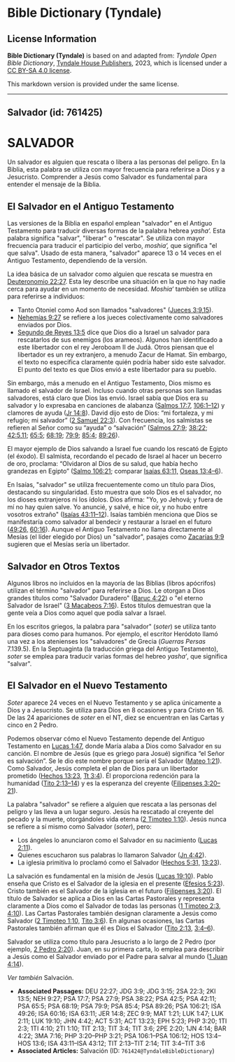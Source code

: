 # Bible Dictionary (Tyndale)

## License Information

**Bible Dictionary (Tyndale)** is based on and adapted from: _Tyndale Open Bible Dictionary_, [Tyndale House Publishers](https://tyndaleopenresources.com/), 2023, which is licensed under a [CC BY-SA 4.0 license](https://creativecommons.org/licenses/by-sa/4.0/legalcode.en).

This markdown version is provided under the same license.



--------------------------------

## Salvador (id: 761425)

SALVADOR
========

Un salvador es alguien que rescata o libera a las personas del peligro. En la Biblia, esta palabra se utiliza con mayor frecuencia para referirse a Dios y a Jesucristo. Comprender a Jesús como Salvador es fundamental para entender el mensaje de la Biblia.

El Salvador en el Antiguo Testamento
------------------------------------

Las versiones de la Biblia en español emplean "salvador" en el Antiguo Testamento para traducir diversas formas de la palabra hebrea *yasha‘.* Esta palabra significa "salvar", "liberar" o "rescatar". Se utiliza con mayor frecuencia para traducir el participio del verbo, *moshia‘,* que significa "el que salva". Usado de esta manera, "salvador" aparece 13 o 14 veces en el Antiguo Testamento, dependiendo de la versión.

La idea básica de un salvador como alguien que rescata se muestra en [Deuteronomio 22:27](https://ref.ly/Deut22:27). Esta ley describe una situación en la que no hay nadie cerca para ayudar en un momento de necesidad. *Moshia‘* también se utiliza para referirse a individuos:

* Tanto Otoniel como Aod son llamados "salvadores" ([Jueces 3:9](https://ref.ly/Judg3:9),[15](https://ref.ly/Judg3:15)).
* [Nehemías 9:27](https://ref.ly/Neh9:27) se refiere a los jueces colectivamente como salvadores enviados por Dios.
* [Segundo de Reyes 13:5](https://ref.ly/2Kgs13:5) dice que Dios dio a Israel un salvador para rescatarlos de sus enemigos (los arameos). Algunos han identificado a este libertador con el rey Jeroboam II de Judá. Otros piensan que el libertador es un rey extranjero, a menudo Zacur de Hamat. Sin embargo, el texto no especifica claramente quién podría haber sido este salvador. El punto del texto es que Dios envió a este libertador para su pueblo.

Sin embargo, más a menudo en el Antiguo Testamento, Dios mismo es llamado el salvador de Israel. Incluso cuando otras personas son llamadas salvadores, está claro que Dios las envió. Israel sabía que Dios era su salvador y lo expresaba en canciones de alabanza ([Salmos 17:7,](https://ref.ly/Ps17:7) [106:1–12](https://ref.ly/Ps106:1-Ps106:12)) y clamores de ayuda ([Jr 14:8](https://ref.ly/Jer14:8)). David dijo esto de Dios: “mi fortaleza, y mi refugio; mi salvador” ([2 Samuel 22:3](https://ref.ly/2Sam22:3)). Con frecuencia, los salmistas se refieren al Señor como su “ayuda” o “salvación” ([Salmos 27:9](https://ref.ly/Ps27:9); [38:22](https://ref.ly/Ps38:22); [42:5](https://ref.ly/Ps42:5),[11](https://ref.ly/Ps42:11); [65:5](https://ref.ly/Ps65:5); [68:19](https://ref.ly/Ps68:19); [79:9](https://ref.ly/Ps79:9); [85:4](https://ref.ly/Ps85:4); [89:26](https://ref.ly/Ps89:26)).

El mayor ejemplo de Dios salvando a Israel fue cuando los rescató de Egipto (el éxodo). El salmista, recordando el pecado de Israel al hacer un becerro de oro, proclama: “Olvidaron al Dios de su salud, que había hecho grandezas en Egipto” ([Salmo 106:21](https://ref.ly/Ps106:21); comparar [Isaías 63:11,](https://ref.ly/Isa63:11) [Oseas 13:4–6](https://ref.ly/Hos13:4-Hos13:6)).

En Isaías, "salvador" se utiliza frecuentemente como un título para Dios, destacando su singularidad. Esto muestra que solo Dios es el salvador, no los dioses extranjeros ni los ídolos. Dios afirma: "Yo, yo Jehová; y fuera de mí no hay quien salve. Yo anuncié, y salvé, e hice oír, y no hubo entre vosotros extraño" ([Isaías 43:11–12](https://ref.ly/Isa43:11-Isa43:12)). Isaías también menciona que Dios se manifestaría como salvador al bendecir y restaurar a Israel en el futuro ([49:26,](https://ref.ly/Isa49:26) [60:16](https://ref.ly/Isa60:16)). Aunque el Antiguo Testamento no llama directamente al Mesías (el líder elegido por Dios) un "salvador", pasajes como [Zacarías 9:9](https://ref.ly/Zech9:9) sugieren que el Mesías sería un libertador.

Salvador en Otros Textos
------------------------

Algunos libros no incluidos en la mayoría de las Biblias (libros apócrifos) utilizan el término "salvador" para referirse a Dios. Le otorgan a Dios grandes títulos como "Salvador Duradero" ([Baruc 4:22](https://ref.ly/Bar4:22)) o "el eterno Salvador de Israel" ([3 Macabeos 7:16](https://ref.ly/3Macc7:16)). Estos títulos demuestran que la gente veía a Dios como aquel que podía salvar a Israel.

En los escritos griegos, la palabra para "salvador" (*soter*) se utiliza tanto para dioses como para humanos. Por ejemplo, el escritor Heródoto llamó una vez a los atenienses los "salvadores" de Grecia (*Guerras Persas* 7\.139\.5\). En la Septuaginta (la traducción griega del Antiguo Testamento), *soter* se emplea para traducir varias formas del hebreo *yasha‘*, que significa "salvar".

El Salvador en el Nuevo Testamento
----------------------------------

*Soter* aparece 24 veces en el Nuevo Testamento y se aplica únicamente a Dios y a Jesucristo. Se utiliza para Dios en 8 ocasiones y para Cristo en 16\. De las 24 apariciones de *soter* en el NT, diez se encuentran en las Cartas y cinco en 2 Pedro.

Podemos observar cómo el Nuevo Testamento depende del Antiguo Testamento en [Lucas 1:47](https://ref.ly/Luke1:47), donde María alaba a Dios como Salvador en su canción. El nombre de Jesús (que es griego para Josué) significa “el Señor es salvación”. Se le dio este nombre porque sería el Salvador ([Mateo 1:21](https://ref.ly/Matt1:21)). Como Salvador, Jesús completa el plan de Dios para un libertador prometido ([Hechos 13:23,](https://ref.ly/Acts13:23) [Tt 3:4](https://ref.ly/Titus3:4)). Él proporciona redención para la humanidad ([Tito 2:13–14](https://ref.ly/Titus2:13-Titus2:14)) y es la esperanza del creyente ([Filipenses 3:20–21](https://ref.ly/Phil3:20-Phil3:21)).

La palabra "salvador" se refiere a alguien que rescata a las personas del peligro y las lleva a un lugar seguro. Jesús ha rescatado al creyente del pecado y la muerte, otorgándoles vida eterna ([2 Timoteo 1:10](https://ref.ly/2Tim1:10)). Jesús nunca se refiere a sí mismo como Salvador (*soter*), pero:

* Los ángeles lo anunciaron como el Salvador en su nacimiento ([Lucas 2:11](https://ref.ly/Luke2:11)).
* Quienes escucharon sus palabras lo llamaron Salvador ([Jn 4:42](https://ref.ly/John4:42)).
* La iglesia primitiva lo proclamó como el Salvador ([Hechos 5:31,](https://ref.ly/Acts5:31) [13:23](https://ref.ly/Acts13:23)).

La salvación es fundamental en la misión de Jesús ([Lucas 19:10](https://ref.ly/Luke19:10)). Pablo enseña que Cristo es el Salvador de la iglesia en el presente ([Efesios 5:23](https://ref.ly/Eph5:23)). Cristo también es el Salvador de la iglesia en el futuro ([Filipenses 3:20](https://ref.ly/Phil3:20)). El título de Salvador se aplica a Dios en las Cartas Pastorales y representa claramente a Dios como el Salvador de todas las personas ([1 Timoteo 2:3,](https://ref.ly/1Tim2:3) [4:10](https://ref.ly/1Tim4:10)). Las Cartas Pastorales también designan claramente a Jesús como Salvador ([2 Timoteo 1:10,](https://ref.ly/2Tim1:10) [Tito 3:6](https://ref.ly/Titus3:6)). En algunas ocasiones, las Cartas Pastorales también afirman que él es Dios el Salvador ([Tito 2:13,](https://ref.ly/Titus2:13) [3:4–6](https://ref.ly/Titus3:4-Titus3:6)).

Salvador se utiliza como título para Jesucristo a lo largo de 2 Pedro (por ejemplo, [2 Pedro 2:20](https://ref.ly/2Pet2:20)). Juan, en su primera carta, lo emplea para describir a Jesús como el Salvador enviado por el Padre para salvar al mundo ([1 Juan 4:14](https://ref.ly/1John4:14)).

*Ver también* Salvación.

* **Associated Passages:** DEU 22:27; JDG 3:9; JDG 3:15; 2SA 22:3; 2KI 13:5; NEH 9:27; PSA 17:7; PSA 27:9; PSA 38:22; PSA 42:5; PSA 42:11; PSA 65:5; PSA 68:19; PSA 79:9; PSA 85:4; PSA 89:26; PSA 106:21; ISA 49:26; ISA 60:16; ISA 63:11; JER 14:8; ZEC 9:9; MAT 1:21; LUK 1:47; LUK 2:11; LUK 19:10; JHN 4:42; ACT 5:31; ACT 13:23; EPH 5:23; PHP 3:20; 1TI 2:3; 1TI 4:10; 2TI 1:10; TIT 2:13; TIT 3:4; TIT 3:6; 2PE 2:20; 1JN 4:14; BAR 4:22; 3MA 7:16; PHP 3:20–PHP 3:21; PSA 106:1–PSA 106:12; HOS 13:4–HOS 13:6; ISA 43:11–ISA 43:12; TIT 2:13–TIT 2:14; TIT 3:4–TIT 3:6
* **Associated Articles:** Salvación (ID: `761424@TyndaleBibleDictionary`)

